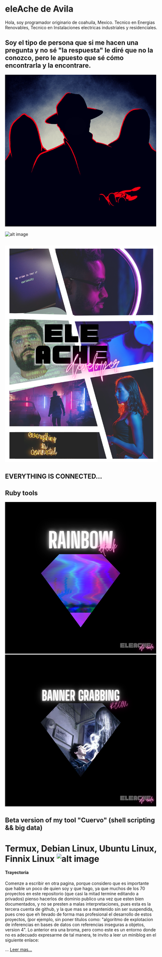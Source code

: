 # eleAche de Avila
Hola, soy programador originario de coahuila, Mexico.
Tecnico en Energias Renovables, Tecnico en Instalaciones electricas industriales y residenciales.

## Soy el tipo de persona que si me hacen una pregunta y no sé "la respuesta" le diré que no la conozco, pero le apuesto que sé cómo encontrarla y la encontrare.
![alt image](wallpaper3.png)


![alt image](wallpaper2.png)

![alt image](1.png)
---
## EVERYTHING IS CONNECTED...

## Ruby tools
![alt image](https://github.com/LuisHDeAvila/ruby-pentest/blob/main/images/1.png)
![alt image](https://github.com/LuisHDeAvila/ruby-pentest/blob/main/images/5.png)

## Beta version of my tool "Cuervo" (shell scripting && big data)
Termux, Debian Linux, Ubuntu Linux, Finnix Linux
![alt image](https://github.com/LuisHDeAvila/pro-cuervo/blob/main/docs/cuervo.png)
=== 
#### Trayectoria
Comenze a escribir en otra pagina, porque considero que es importante que hable un poco de quien soy y que hago, ya que muchos de los 70 proyectos en este repositorio (que casi la mitad termine editando a privados) pienso hacerlos de dominio publico una vez que esten bien documentados, y no se presten a malas interpretaciones, pues esta es la tercera cuenta de github, y la que mas se a mantenido sin ser suspendida, pues creo que eh llevado de forma mas profesional el desarrollo de estos proyectos, (por ejemplo, sin poner titulos como: "algoritmo de explotacion de inferencias en bases de datos con referencias inseguras a objetos, version 4".
Lo anterior era una broma, pero como este es un entorno donde no es adecuado expresarme de tal manera, te invito a leer un miniblog en el siguiente enlace:

... [Leer mas...](docs/Aboutme.md)